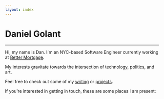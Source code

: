 ```yaml
---
layout: index
---
```


<h1>Daniel Golant</h1>
<hr>
<p>Hi, my name is Dan. I'm an NYC-based Software Engineer currently working at <a href="https://better.com" class="link highlight-link">Better Mortgage</a>.</p>
<p> My interests gravitate towards the intersection of technology, politics, and art.</p>
<p>Feel free to check out some of my <a href="" class="link highlight-link">writing</a> or <a href="./projects/index.html" class="link highlight-link">projects</a>.</p>
<p>If you're interested in getting in touch, these are some places I am present:</p>